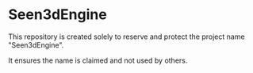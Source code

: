 # Seen3dEngine

This repository is created solely to reserve and protect the project name "Seen3dEngine".

It ensures the name is claimed and not used by others.
